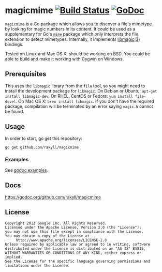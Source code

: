 # magicmime [![Build Status](http://img.shields.io/travis/rakyll/magicmime/master.svg?style=flat)](https://travis-ci.org/rakyll/magicmime) [![GoDoc](https://godoc.org/github.com/rakyll/magicmime?status.svg)](https://godoc.org/github.com/rakyll/magicmime)

`magicmime` is a Go package which allows you to discover a file's mimetype by looking for magic numbers in its content. It could be used as a supplementary for Go's [`mime`](http://golang.org/pkg/mime/) package which only interprets the file extension to detect mimetypes. Internally, it implements [libmagic(3)](http://linux.die.net/man/3/libmagic) bindings.

Tested on Linux and Mac OS X, should be working on BSD. You could be able to build and make it working with Cygwin on Windows.

## Prerequisites
This uses the `libmagic` library from the `file` tool, so you might need to install the development package for `libmagic`. On Debian or Ubuntu: `apt-get install libmagic-dev`. On RHEL, CentOS or Fedora: `yum install file-devel`. On Mac OS X: `brew install libmagic`. If you don't have the required package, compilation will be terminated by an error saying `magic.h` cannot be found.


## Usage
In order to start, go get this repository:

``` sh
go get github.com/rakyll/magicmime
```

### Examples

See [godoc examples](https://godoc.org/pkg/github.com/rakyll/magicmime/#pkg-examples).

## Docs

https://godoc.org/github.com/rakyll/magicmime

## License
    Copyright 2013 Google Inc. All Rights Reserved.
    Licensed under the Apache License, Version 2.0 (the "License");
    you may not use this file except in compliance with the License.
    You may obtain a copy of the License at
         http://www.apache.org/licenses/LICENSE-2.0
    Unless required by applicable law or agreed to in writing, software
    distributed under the License is distributed on an "AS IS" BASIS,
    WITHOUT WARRANTIES OR CONDITIONS OF ANY KIND, either express or implied.
    See the License for the specific language governing permissions and
    limitations under the License.
